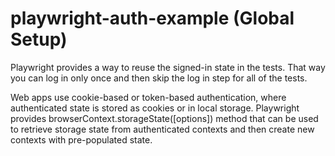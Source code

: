 # playwright-auth-example (Global Setup)

Playwright provides a way to reuse the signed-in state in the tests. That way you can log in only once and then skip the log in step for all of the tests.

Web apps use cookie-based or token-based authentication, where authenticated state is stored as cookies or in local storage. Playwright provides browserContext.storageState([options]) method that can be used to retrieve storage state from authenticated contexts and then create new contexts with pre-populated state.